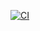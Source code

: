 [![CI](https://github.com/nagarswathi/-daily-commit-workflow/actions/workflows/ci.yml/badge.svg)](https://github.com/nagarswathi/-daily-commit-workflow/actions/workflows/ci.yml)
